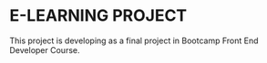 # E-LEARNING PROJECT

This project is developing as a final project in Bootcamp Front End Developer Course.
